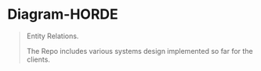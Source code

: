 # Diagram-HORDE



> Entity Relations.
> 
> The Repo includes various systems design implemented so far for the clients.


